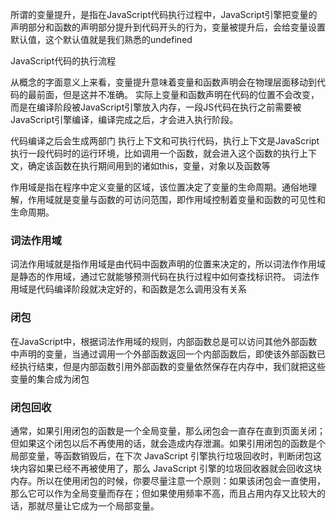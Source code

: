 所谓的变量提升，是指在JavaScript代码执行过程中，JavaScript引擎把变量的声明部分和函数的声明部分提升到代码开头的行为，变量被提升后，会给变量设置默认值，这个默认值就是我们熟悉的undefined

JavaScript代码的执行流程

从概念的字面意义上来看，变量提升意味着变量和函数声明会在物理层面移动到代码的最前面，但是这并不准确。
实际上变量和函数声明在代码的位置不会改变，而是在编译阶段被JavaScript引擎放入内存，一段JS代码在执行之前需要被JavaScript引擎编译，编译完成之后，才会进入执行阶段。

代码编译之后会生成两部门 执行上下文和可执行代码，执行上下文是JavaScript执行一段代码时的运行环境，比如调用一个函数，就会进入这个函数的执行上下文，确定该函数在执行期间用到的诸如this，变量，对象以及函数等








作用域是指在程序中定义变量的区域，该位置决定了变量的生命周期。通俗地理解，作用域就是变量与函数的可访问范围，即作用域控制着变量和函数的可见性和生命周期。



### 词法作用域

词法作用域就是指作用域是由代码中函数声明的位置来决定的，所以词法作作用域是静态的作用域，通过它就能够预测代码在执行过程中如何查找标识符。
词法作用域是代码编译阶段就决定好的，和函数是怎么调用没有关系


### 闭包
在JavaScript中，根据词法作用域的规则，内部函数总是可以访问其他外部函数中声明的变量，当通过调用一个外部函数返回一个内部函数后，即使该外部函数已经执行结束，但是内部函数引用外部函数的变量依然保存在内存中，我们就把这些变量的集合成为闭包

### 闭包回收
通常，如果引用闭包的函数是一个全局变量，那么闭包会一直存在直到页面关闭；但如果这个闭包以后不再使用的话，就会造成内存泄漏。如果引用闭包的函数是个局部变量，等函数销毁后，在下次 JavaScript 引擎执行垃圾回收时，判断闭包这块内容如果已经不再被使用了，那么 JavaScript 引擎的垃圾回收器就会回收这块内存。所以在使用闭包的时候，你要尽量注意一个原则：如果该闭包会一直使用，那么它可以作为全局变量而存在；但如果使用频率不高，而且占用内存又比较大的话，那就尽量让它成为一个局部变量。